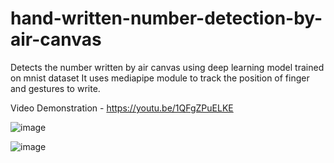 # hand-written-number-detection-by-air-canvas
Detects the number written by air canvas using deep learning model trained on mnist dataset
It uses mediapipe module to track the position of finger and gestures to write.

Video Demonstration - https://youtu.be/1QFgZPuELKE

![image](https://user-images.githubusercontent.com/85049425/127113604-9bf1aad4-f8fd-477c-9266-921e11588ee9.png)

![image](https://user-images.githubusercontent.com/85049425/127113765-6eab2858-b3b9-4f3a-9367-436427e146d9.png)
